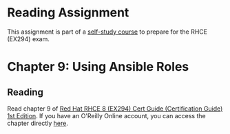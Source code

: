 # Reading Assignment
This assignment is part of a [self-study course](../README.md) to prepare for the RHCE (EX294) exam.
# Chapter 9: Using Ansible Roles

## Reading
Read chapter 9 of [Red Hat RHCE 8 (EX294) Cert Guide (Certification Guide) 1st Edition](https://www.amazon.com/RHCE-EX294-Cert-Guide-Certification/dp/0136872433).  If you have an O'Reilly Online account, you can access the chapter directly [here](https://learning.oreilly.com/library/view/Red+Hat+RHCE+8+(EX294)+Cert+Guide/9780136872481/ch09.html#ch09).
